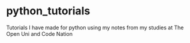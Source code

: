 # python_tutorials
Tutorials I have made for python using my notes from my studies at The Open Uni and Code Nation
